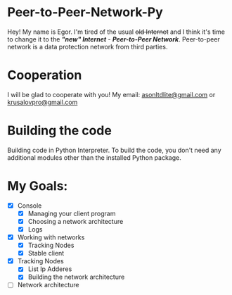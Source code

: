 # Peer-to-Peer-Network-Py
Hey! My name is Egor. I'm tired of the usual ~~old Internet~~ and I think it's time to change it to the *__"new" Internet__* - *__Peer-to-Peer Network__*. Peer-to-peer network is a data protection network from third parties.
# Cooperation
I will be glad to cooperate with you!
My email: asonltdlite@gmail.com or krusalovpro@gmail.com
# Building the code
Building code in Python Interpreter. To build the code, you don't need any additional modules other than the installed Python package.
# My Goals:
- [X] Console
    - [X] Managing your client program
    - [X] Choosing a network architecture
    - [X] Logs
- [X] Working with networks
    - [X] Tracking Nodes
    - [X] Stable client
- [X] Tracking Nodes
    - [X] List Ip Adderes
    - [X] Building the network architecture
- [ ] Network architecture
